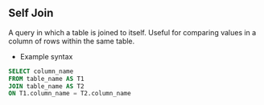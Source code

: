 ## Self Join

A query in which a table is joined to itself. Useful for comparing values in a column of rows within the same table.

- Example syntax

```sql
SELECT column_name
FROM table_name AS T1
JOIN table_name AS T2
ON T1.column_name = T2.column_name
```
